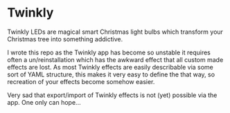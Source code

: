 # Twinkly

Twinkly LEDs are magical smart Christmas light bulbs which transform your Christmas tree into something addictive. 

I wrote this repo as the Twinkly app has become so unstable it requires often a un/reinstallation which has the awkward effect
that all custom made effects are lost. As most Twinkly effects are easily describable via some sort of YAML structure, this makes
it very easy to define the that way, so recreation of your effects become somehow easier. 

Very sad that export/import of Twinkly effects is not (yet) possible via the app.  One only can hope...
